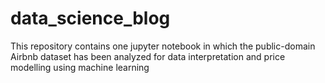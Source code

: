 # data_science_blog
This repository contains one jupyter notebook in which the public-domain Airbnb dataset has been analyzed for data interpretation and price modelling using machine learning 
